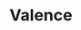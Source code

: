 ---
title: Valence
date: 
draft: false

# descripcion
description : Ovalos con nácar grandes

materials: Plata 925

color: Plateado

dimensions: 1,3cm

code: 01-04-0143

type: "Aros"

categories: []

price: $2.040,00

# Images
# first image will be shown in the product page
images:
  # - image: "images/path_to_image"
  # La ubicacion de las imagenes es imagenes/Aros/Aros.Piedras/01-04-0143-valence
  - image: "./images/aros/piedras/01-04-0143-ovalos-con-nacar-grandes_a.jpeg"
  - image: "./images/aros/piedras/01-04-0143-ovalos-con-nacar-grandes_b.jpeg"
---